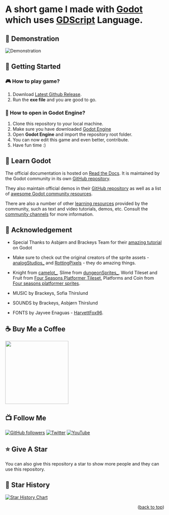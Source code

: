 # A short game I made with [Godot](https://godotengine.org/ "Godot") which uses [GDScript](https://gdscript.com/ "GDScript") Language.

## 🧪 Demonstration

![Demonstration](/.github/videos/main.gif "Demonstration")

## 🚀 Getting Started

### 🎮 How to play game?

1. Download [Latest Github Release](example.com "Latest Github Release").
2. Run the **exe file** and you are good to go.

### 🚂 How to open in Godot Engine?

1. Clone this repository to your local machine.
2. Make sure you have downloaded [Godot Engine](https://godotengine.org/download "Godot Engine")
3. Open **Godot Engine** and import the repository root folder.
4. You can now edit this game and even better, contribute.
5. Have fun time :)

## 📃 Learn Godot

The official documentation is hosted on [Read the Docs](https://docs.godotengine.org).
It is maintained by the Godot community in its own [GitHub repository](https://github.com/godotengine/godot-docs).

They also maintain official demos in their [GitHub repository](https://github.com/godotengine/godot-demo-projects)
as well as a list of [awesome Godot community resources](https://github.com/godotengine/awesome-godot).

There are also a number of other
[learning resources](https://docs.godotengine.org/en/latest/community/tutorials.html)
provided by the community, such as text and video tutorials, demos, etc.
Consult the [community channels](https://godotengine.org/community)
for more information.

## 💎 Acknowledgement

- Special Thanks to Asbjørn and Brackeys Team for their [amazing tutorial](https://www.youtube.com/watch?v=LOhfqjmasi0 "amazing tutorial") on Godot

- Make sure to check out the original creators of the sprite assets - [analogStudios\_](https://analogstudios.itch.io/ "analogStudios_") and [RottingPixels](https://analogstudios.itch.io/dungeonsprites "RottingPixels") - they do amazing things.

- Knight from [camelot\_](https://analogstudios.itch.io/camelot "camelot_"), Slime from [dungeonSprites\_](https://analogstudios.itch.io/dungeonsprites "dungeonSprites_"), World Tileset and Fruit from [Four Seasons Platformer Tileset](https://rottingpixels.itch.io/four-seasons-platformer-tileset-16x16free "Four Seasons Platformer Tileset"), Platforms and Coin from [Four seasons platformer sprites](https://analogstudios.itch.io/four-seasons-platformer-sprites "Four seasons platformer sprites").

- MUSIC by Brackeys, Sofia Thirslund

- SOUNDS by Brackeys, Asbjørn Thirslund

- FONTS by Jayvee Enaguas - [HarvettFox96](https://www.dafont.com/pixel-operator.font?l[]=10&l[]=1 "HarvettFox96").

## ☕ Buy Me a Coffee

[<img src="https://img.shields.io/badge/Buy_Me_A_Coffee-FFDD00?style=for-the-badge&logo=buy-me-a-coffee&logoColor=black" width="200" />](https://www.buymeacoffee.com/sanidhy "Buy me a Coffee")

## 📺 Follow Me

[![GitHub followers](https://img.shields.io/github/followers/sanidhyy?style=social&label=Follow&maxAge=2592000)](https://github.com/sanidhyy "Follow Me")
[![Twitter](https://img.shields.io/twitter/url?style=social&url=https%3A%2F%2Ftwitter.com%2FTechnicalShubam)](https://twitter.com/intent/tweet?text=Check+out+this+amazing+app:&url=https%3A%2F%2Fgithub.com%2Fsanidhyy%2Ffirst_game "Tweet")
[![YouTube](https://img.shields.io/youtube/channel/subscribers/UCNAz_hUVBG2ZUN8TVm0bmYw)](https://www.youtube.com/@OPGAMER. "Subscribe my YouTube Channel")

## ⭐ Give A Star

You can also give this repository a star to show more people and they can use this repository.

## 🌟 Star History

<a href="https://star-history.com/#sanidhyy/first_game&Timeline">
<picture>
  <source media="(prefers-color-scheme: dark)" srcset="https://api.star-history.com/svg?repos=sanidhyy/first_game&type=Timeline&theme=dark" />
  <source media="(prefers-color-scheme: light)" srcset="https://api.star-history.com/svg?repos=sanidhyy/first_game&type=Timeline" />
  <img alt="Star History Chart" src="https://api.star-history.com/svg?repos=sanidhyy/first_game&type=Timeline" />
</picture>
</a>

<br />
<p align="right">(<a href="#readme-top">back to top</a>)</p>
